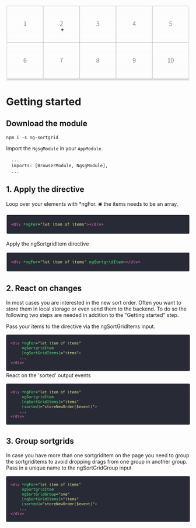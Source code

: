 
![Grid demo](./projects/ng-sortgrid-demo/src/assets/grid-demo.gif)

# Getting started
## Download the module

```
npm i -s ng-sortgrid
```

Import the ```NgsgModule``` in your ```AppModule```.

```
  ...
  imports: [BrowserModule, NgsgModule],
  ...
```

## 1. Apply the directive
Loop over your elements with *ngFor. 🛎️ the items needs to be an array.

![Grid demo](./projects/ng-sortgrid-demo/src/assets/gs1.png)

Apply the ngSortgridItem directive

![Grid demo](./projects/ng-sortgrid-demo/src/assets/gs2.png)

## 2. React on changes
In most cases you are interested in the new sort order. Often you want to store them in local storage or even send them to the backend. To do so the following two steps are needed in addition to the "Getting started" step.

Pass your items to the directive via the ngSortGridItems input.

![Grid demo](./projects/ng-sortgrid-demo/src/assets/gs3.png)
React on the 'sorted' output events

![Grid demo](./projects/ng-sortgrid-demo/src/assets/gs4.png)

## 3. Group sortgrids
In case you have more than one sortgriditem on the page you need to group the sortgriditems to avoid dropping drags from one group in another group.
Pass in a unique name to the ngSortGridGroup input

![Grid demo](./projects/ng-sortgrid-demo/src/assets/gs5.png)
